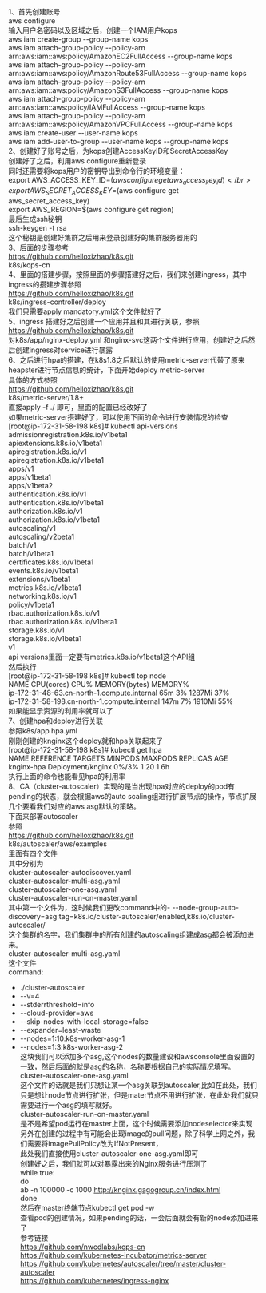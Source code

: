 1、首先创建账号</br>
aws configure</br>
输入用户名密码以及区域之后，创建一个IAM用户kops</br>
aws iam create-group --group-name kops</br>
aws iam attach-group-policy --policy-arn arn:aws:iam::aws:policy/AmazonEC2FullAccess --group-name kops</br>
aws iam attach-group-policy --policy-arn arn:aws:iam::aws:policy/AmazonRoute53FullAccess --group-name kops</br>
aws iam attach-group-policy --policy-arn arn:aws:iam::aws:policy/AmazonS3FullAccess --group-name kops</br>
aws iam attach-group-policy --policy-arn arn:aws:iam::aws:policy/IAMFullAccess --group-name kops</br>
aws iam attach-group-policy --policy-arn arn:aws:iam::aws:policy/AmazonVPCFullAccess --group-name kops</br>
aws iam create-user --user-name kops</br>
aws iam add-user-to-group --user-name kops --group-name kops</br>
2、创建好了账号之后，为kops创建AccessKeyID和SecretAccessKey</br>
创建好了之后，利用aws configure重新登录</br>
同时还需要将kops用户的密钥导出到命令行的环境变量：</br>
export AWS_ACCESS_KEY_ID=$(aws configure get aws_access_key_id)</br>
export AWS_SECRET_ACCESS_KEY=$(aws configure get aws_secret_access_key)</br>
export AWS_REGION=$(aws configure get region)</br>
最后生成ssh秘钥</br>
ssh-keygen -t rsa</br>
这个秘钥是创建好集群之后用来登录创建好的集群服务器用的</br>
3、后面的步骤参考</br>
https://github.com/helloxizhao/k8s.git</br>
k8s/kops-cn</br>
4、里面的搭建步骤，按照里面的步骤搭建好之后，我们来创建ingress，其中ingress的搭建步骤参照</br>
https://github.com/helloxizhao/k8s.git</br>
k8s/ingress-controller/deploy</br>
我们只需要apply mandatory.yml这个文件就好了</br>
5、ingress 搭建好之后创建一个应用并且和其进行关联，参照</br>
https://github.com/helloxizhao/k8s.git</br>
对k8s/app/nginx-deploy.yml 和nginx-svc这两个文件进行应用，创建好之后然后创建ingress对service进行暴露</br>
6、之后进行hpa的搭建，在k8s1.8之后默认的使用metric-server代替了原来heapster进行节点信息的统计，下面开始deploy metric-server</br>
具体的方式参照</br>
https://github.com/helloxizhao/k8s.git</br>
k8s/metric-server/1.8+</br>
直接apply -f ./ 即可，里面的配置已经改好了</br>
如果metric-server搭建好了，可以使用下面的命令进行安装情况的检查</br>
[root@ip-172-31-58-198 k8s]# kubectl api-versions</br>
admissionregistration.k8s.io/v1beta1</br>
apiextensions.k8s.io/v1beta1</br>
apiregistration.k8s.io/v1</br>
apiregistration.k8s.io/v1beta1</br>
apps/v1</br>
apps/v1beta1</br>
apps/v1beta2</br>
authentication.k8s.io/v1</br>
authentication.k8s.io/v1beta1</br>
authorization.k8s.io/v1</br>
authorization.k8s.io/v1beta1</br>
autoscaling/v1</br>
autoscaling/v2beta1</br>
batch/v1</br>
batch/v1beta1</br>
certificates.k8s.io/v1beta1</br>
events.k8s.io/v1beta1</br>
extensions/v1beta1</br>
metrics.k8s.io/v1beta1</br>
networking.k8s.io/v1</br>
policy/v1beta1</br>
rbac.authorization.k8s.io/v1</br>
rbac.authorization.k8s.io/v1beta1</br>
storage.k8s.io/v1</br>
storage.k8s.io/v1beta1</br>
v1</br>
api versions里面一定要有metrics.k8s.io/v1beta1这个API组</br>
然后执行</br>
[root@ip-172-31-58-198 k8s]# kubectl top node</br>
NAME CPU(cores) CPU% MEMORY(bytes) MEMORY%</br>
ip-172-31-48-63.cn-north-1.compute.internal 65m 3% 1287Mi 37%</br>
ip-172-31-58-198.cn-north-1.compute.internal 147m 7% 1910Mi 55%</br>
如果能显示资源的利用率就可以了</br>
7、创建hpa和deploy进行关联</br>
参照k8s/app hpa.yml</br>
刚刚创建的knginx这个deploy就和hpa关联起来了</br>
[root@ip-172-31-58-198 k8s]# kubectl get hpa</br>
NAME REFERENCE TARGETS MINPODS MAXPODS REPLICAS AGE</br>
knginx-hpa Deployment/knginx 0%/3% 1 20 1 6h</br>
执行上面的命令也能看见hpa的利用率</br>
8、CA（cluster-autoscaler）实现的是当出现hpa对应的deploy的pod有pending的状态，就会根据aws的auto scaling组进行扩展节点的操作，节点扩展几个要看我们对应的aws asg默认的策略。</br>
下面来部署autoscaler</br>
参照</br>
https://github.com/helloxizhao/k8s.git</br>
k8s/autoscaler/aws/examples</br>
里面有四个文件</br>
其中分别为</br>
cluster-autoscaler-autodiscover.yaml</br>
cluster-autoscaler-multi-asg.yaml</br>
cluster-autoscaler-one-asg.yaml</br>
cluster-autoscaler-run-on-master.yaml</br>
其中第一个文件为，这时候我们更改command中的- --node-group-auto-discovery=asg:tag=k8s.io/cluster-autoscaler/enabled,k8s.io/cluster-autoscaler/<YOUR CLUSTER NAME></br>
这个集群的名字，我们集群中的所有创建的autoscaling组建成asg都会被添加进来。</br>
cluster-autoscaler-multi-asg.yaml</br>
这个文件</br>
command:</br>
- ./cluster-autoscaler</br>
- --v=4</br>
- --stderrthreshold=info</br>
- --cloud-provider=aws</br>
- --skip-nodes-with-local-storage=false</br>
- --expander=least-waste</br>
- --nodes=1:10:k8s-worker-asg-1</br>
- --nodes=1:3:k8s-worker-asg-2</br>
这块我们可以添加多个asg,这个nodes的数量建议和awsconsole里面设置的一致，然后后面的就是asg的名称，名称要根据自己的实际情况填写。</br>
cluster-autoscaler-one-asg.yaml</br>
这个文件的话就是我们只想让某一个asg关联到autoscaler,比如在此处，我们只是想让node节点进行扩张，但是mater节点不用进行扩张，在此处我们就只需要进行一个asg的填写就好。</br>
cluster-autoscaler-run-on-master.yaml</br>
是不是希望pod运行在master上面，这个时候需要添加nodeselector来实现</br>
另外在创建的过程中有可能会出现image的pull问题，除了科学上网之外，我们需要将imagePullPolicy改为IfNotPresent，</br>
此处我们直接使用cluster-autoscaler-one-asg.yaml即可</br>
创建好之后，我们就可以对暴露出来的Nginx服务进行压测了</br>
while true:</br>
do</br>
ab -n 100000 -c 1000 http://knginx.gagogroup.cn/index.html</br>
done</br>
然后在master终端节点kubectl get pod -w</br>
查看pod的创建情况，如果pending的话，一会后面就会有新的node添加进来了</br>
参考链接</br>
https://github.com/nwcdlabs/kops-cn</br>
https://github.com/kubernetes-incubator/metrics-server</br>
https://github.com/kubernetes/autoscaler/tree/master/cluster-autoscaler</br>
https://github.com/kubernetes/ingress-nginx

